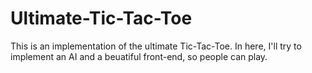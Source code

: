 # Ultimate-Tic-Tac-Toe
This is an implementation of the ultimate Tic-Tac-Toe. In here, I'll try to implement an AI and a beuatiful front-end, so people can play.
